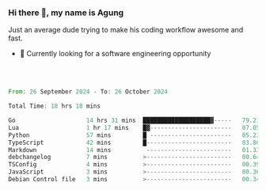 ### Hi there 👋, my name is Agung
Just an average dude trying to make his coding workflow awesome and fast.

<!--
**agungfir98/agungfir98** is a ✨ _special_ ✨ repository because its `README.md` (this file) appears on your GitHub profile.
-->

- 🔭 Currently looking for a software engineering opportunity
<br/>
<br/>
<!--START_SECTION:waka-->

```rust
From: 26 September 2024 - To: 26 October 2024

Total Time: 18 hrs 18 mins

Go                    14 hrs 31 mins  ███████████████████▓-----   79.21 %
Lua                   1 hr 17 mins    █▓-----------------------   07.05 %
Python                57 mins         █ -----------------------   05.23 %
TypeScript            42 mins         █------------------------   03.86 %
Markdown              14 mins          ------------------------   01.33 %
debchangelog          7 mins          >------------------------   00.64 %
TSConfig              4 mins          >------------------------   00.39 %
JavaScript            3 mins          >------------------------   00.36 %
Debian Control file   3 mins          >------------------------   00.34 %
```

<!--END_SECTION:waka-->
